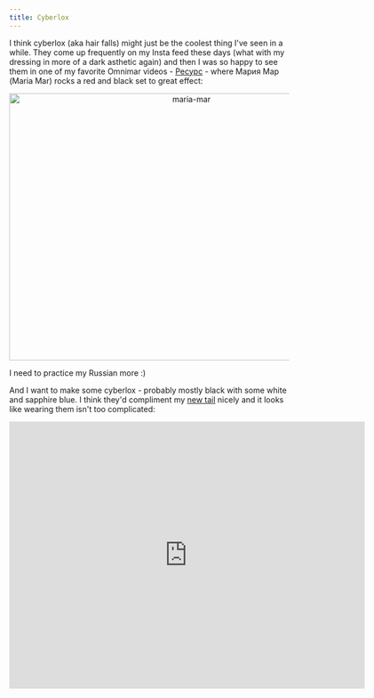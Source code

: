 ```yaml
---
title: Cyberlox
---
```


I think cyberlox (aka hair falls) might just be the coolest thing I've seen in a while. They come up frequently on my Insta feed these days (what with my dressing in more of a dark asthetic again) and then I was so happy to see them in one of my favorite Omnimar videos - [Ресурс](https://www.youtube.com/watch?v=rbXf9XNSpcc) - where Мария Мар (Maria Mar) rocks a red and black set to great effect:

<p style="text-align: center;">
<a data-flickr-embed="true" href="https://www.flickr.com/photos/allenreloaded/51751448619/in/dateposted-public/" title="maria-mar"><img src="https://live.staticflickr.com/65535/51751448619_75a81c9a93_h.jpg" width="640" height="480" alt="maria-mar"></a><script async src="//embedr.flickr.com/assets/client-code.js" charset="utf-8"></script>
</p>

I need to practice my Russian more :)

And I want to make some cyberlox - probably mostly black with some white and sapphire blue. I think they'd compliment my [new tail](https://allensnook.com/2021/11/26/anthro-nw.html) nicely and it looks like wearing them isn't too complicated:

<p style="text-align: center;">
<iframe width="640" height="480" src="https://www.youtube.com/embed/sKL5Comvxuc" title="YouTube video player" frameborder="0" allow="accelerometer; autoplay; clipboard-write; encrypted-media; gyroscope; picture-in-picture" allowfullscreen></iframe>
</p>